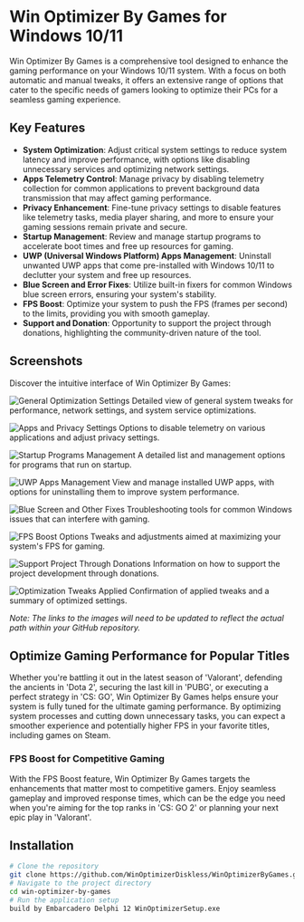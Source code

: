 <head>
    <meta name="google-site-verification" content="yHDEw14WJeSDdhltUMXuyiwYuJFTcyJG-3MTKizd2Os" />
    <meta name="keywords" content="Win Optimizer, Games, Gaming Performance, Windows 10, Windows 11, System Optimization, Telemetry Control, Privacy Enhancement, Startup Management, FPS Boost">

</head>

# Win Optimizer By Games for Windows 10/11

Win Optimizer By Games is a comprehensive tool designed to enhance the gaming performance on your Windows 10/11 system. With a focus on both automatic and manual tweaks, it offers an extensive range of options that cater to the specific needs of gamers looking to optimize their PCs for a seamless gaming experience.

## Key Features

- **System Optimization**: Adjust critical system settings to reduce system latency and improve performance, with options like disabling unnecessary services and optimizing network settings.
- **Apps Telemetry Control**: Manage privacy by disabling telemetry collection for common applications to prevent background data transmission that may affect gaming performance.
- **Privacy Enhancement**: Fine-tune privacy settings to disable features like telemetry tasks, media player sharing, and more to ensure your gaming sessions remain private and secure.
- **Startup Management**: Review and manage startup programs to accelerate boot times and free up resources for gaming.
- **UWP (Universal Windows Platform) Apps Management**: Uninstall unwanted UWP apps that come pre-installed with Windows 10/11 to declutter your system and free up resources.
- **Blue Screen and Error Fixes**: Utilize built-in fixers for common Windows blue screen errors, ensuring your system's stability.
- **FPS Boost**: Optimize your system to push the FPS (frames per second) to the limits, providing you with smooth gameplay.
- **Support and Donation**: Opportunity to support the project through donations, highlighting the community-driven nature of the tool.

## Screenshots

Discover the intuitive interface of Win Optimizer By Games:

![General Optimization Settings](/screenshots/opt1.PNG)
Detailed view of general system tweaks for performance, network settings, and system service optimizations.

![Apps and Privacy Settings](/screenshots/opt2.PNG)
Options to disable telemetry on various applications and adjust privacy settings.

![Startup Programs Management](/screenshots/opt3.PNG)
A detailed list and management options for programs that run on startup.

![UWP Apps Management](/screenshots/opt4.PNG)
View and manage installed UWP apps, with options for uninstalling them to improve system performance.

![Blue Screen and Other Fixes](/screenshots/opt5.PNG)
Troubleshooting tools for common Windows issues that can interfere with gaming.

![FPS Boost Options](/screenshots/opt6.PNG)
Tweaks and adjustments aimed at maximizing your system's FPS for gaming.

![Support Project Through Donations](/screenshots/opt7.PNG)
Information on how to support the project development through donations.

![Optimization Tweaks Applied](/screenshots/opt8.PNG)
Confirmation of applied tweaks and a summary of optimized settings.

*Note: The links to the images will need to be updated to reflect the actual path within your GitHub repository.*
## Optimize Gaming Performance for Popular Titles

Whether you're battling it out in the latest season of 'Valorant', defending the ancients in 'Dota 2', securing the last kill in 'PUBG', or executing a perfect strategy in 'CS: GO', Win Optimizer By Games helps ensure your system is fully tuned for the ultimate gaming performance. By optimizing system processes and cutting down unnecessary tasks, you can expect a smoother experience and potentially higher FPS in your favorite titles, including games on Steam.

### FPS Boost for Competitive Gaming

With the FPS Boost feature, Win Optimizer By Games targets the enhancements that matter most to competitive gamers. Enjoy seamless gameplay and improved response times, which can be the edge you need when you're aiming for the top ranks in 'CS: GO 2' or planning your next epic play in 'Valorant'.

## Installation

```bash
# Clone the repository
git clone https://github.com/WinOptimizerDiskless/WinOptimizerByGames.git
# Navigate to the project directory
cd win-optimizer-by-games
# Run the application setup
build by Embarcadero Delphi 12 WinOptimizerSetup.exe
